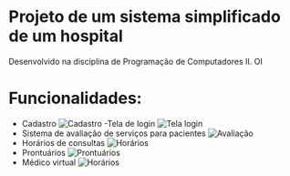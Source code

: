 # Projeto de um sistema simplificado de um hospital
Desenvolvido na disciplina de Programação de Computadores II. OI

# Funcionalidades:
- Cadastro 
![Cadastro](https://github.com/vitorgaps/Projeto-sistema-hospital/blob/master/Funcionalidades/test2.PNG)
-Tela de login
![Tela login](https://github.com/vitorgaps/Projeto-sistema-hospital/blob/master/Funcionalidades/test1.PNG)
- Sistema de avaliação de serviços para pacientes
![Avaliação](https://github.com/vitorgaps/Projeto-sistema-hospital/blob/master/Funcionalidades/test6.PNG)
- Horários de consultas 
![Horários](https://github.com/vitorgaps/Projeto-sistema-hospital/blob/master/Funcionalidades/test7.PNG)
- Prontuários
![Prontuários](https://github.com/vitorgaps/Projeto-sistema-hospital/blob/master/Funcionalidades/test8.PNG)
- Médico virtual
![Horários](https://github.com/vitorgaps/Projeto-sistema-hospital/blob/master/Funcionalidades/test5.PNG)

